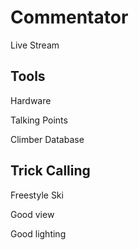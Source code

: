 # Commentator

Live Stream

## Tools

Hardware

Talking Points

Climber Database




## Trick Calling

Freestyle Ski



Good view

Good lighting




